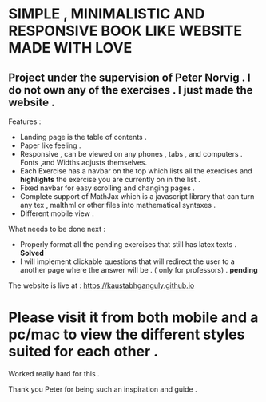 # SIMPLE , MINIMALISTIC AND RESPONSIVE BOOK LIKE WEBSITE MADE WITH LOVE

## Project under the supervision of Peter Norvig . I do not own any of the exercises . I just made the website .


Features :
- Landing page is the table of contents .
- Paper like feeling . 
- Responsive , can be viewed on any phones , tabs , and computers . Fonts ,and Widths adjusts themselves.
- Each Exercise has a navbar on the top which lists all the exercises and **highlights** the exercise you are currently on in the list . 
- Fixed navbar for easy scrolling and changing pages .
- Complete support of MathJax which is a javascript library that can turn any tex , malthml or other files into mathematical syntaxes .
- Different mobile view . 


What needs to be done next :
- Properly format all the pending exercises that still has latex texts . **Solved**
- I will implement clickable questions that will redirect the user to a another page where the answer will be .
  ( only for professors) . **pending**
  
  
The website is live at : https://kaustabhganguly.github.io

# Please visit it from both mobile and a pc/mac to view the different styles suited for each other .

Worked really hard for this .

Thank you Peter for being such an inspiration and guide .
